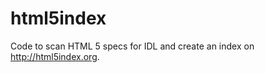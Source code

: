 html5index
==========

Code to scan HTML 5 specs for IDL and create an index on http://html5index.org.
